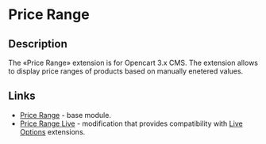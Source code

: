 # Price Range

## Description
The «Price Range» extension is for Opencart 3.x CMS. The extension allows to display price ranges of products based on manually enetered values.

## Links
* [Price Range](price-range) - base module.
* [Price Range Live](price-range-plus-live) - modification that provides compatibility with [Live Options](https://github.com/underr-ua/ocmod3-live-options) extensions.

